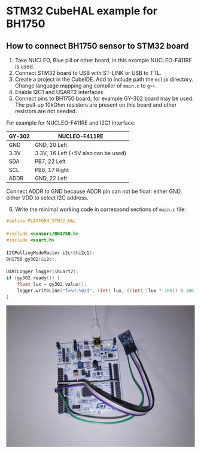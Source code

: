 # STM32 CubeHAL example for BH1750

## How to connect BH1750 sensor to STM32 board

1. Take NUCLEO, Blue pill or other board, in this example NUCLEO-F411RE is used.
2. Connect STM32 board to USB with ST-LINK or USB to TTL.
3. Create a project in the CubeIDE. Add to include path the `mclib` directory.
Change language mapping ang compiler of `main.c` to `g++`.
4. Enable I2C1 and USART2 interfaces
5. Connect pins to BH1750 board, for example GY-302 board may be used. The pull-up 10kOhm
resistors are present on this board and other resistors are not needed.

For example for NUCLEO-F411RE and I2C1 interface: 

| GY-302 | NUCLEO-F411RE |
|--------|---------------| 
| GND    | GND, 20 Left |
| 3.3V   | 3.3V, 16 Left (+5V also can be used) |
| SDA    | PB7, 22 Left |
| SCL    | PB6, 17 Right |
| ADDR   | GND, 22 Left |

Connect ADDR to GND because ADDR pin can not be float: either GND, either VDD
to select I2C address.

6. Write the minimal working code in correspond sections of `main.c` file:

```C++
#define PLATFORM_STM32_HAL

#include <sensors/BH1750.h>
#include <xuart.h>

I2CPollingModeMaster i2c(&hi2c1);
BH1750 gy302(&i2c);

UARTLogger logger(&huart2);
if (gy302.ready()) {
    float lux = gy302.value();
    logger.writeLine("f=%d.%02d", (int) lux, ((int) (lux * 100)) % 100);
}
```

<img src="https://github.com/edarichev/mclib/blob/master/examples/STM32_HAL/STM32F411RET6_BH1750/direct_connection_bh1750.jpg" />
